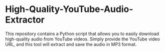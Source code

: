 # High-Quality-YouTube-Audio-Extractor
This repository contains a Python script that allows you to easily download high-quality audio from YouTube videos. Simply provide the YouTube video URL, and this tool will extract and save the audio in MP3 format.
